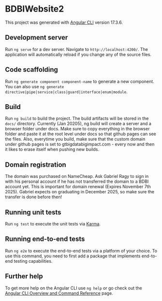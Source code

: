 # BDBIWebsite2

This project was generated with [Angular CLI](https://github.com/angular/angular-cli) version 17.3.6.

## Development server

Run `ng serve` for a dev server. Navigate to `http://localhost:4200/`. The application will automatically reload if you change any of the source files.

## Code scaffolding

Run `ng generate component component-name` to generate a new component. You can also use `ng generate directive|pipe|service|class|guard|interface|enum|module`.

## Build

Run `ng build` to build the project. The build artifacts will be stored in the `docs/` directory. Currently (Jan 20205), ng build will create a server and a browser folder under docs. Make sure to copy everything in the browser folder and paste it at the root level under docs so that github pages can see the files. Also, everytime you build, make sure that the custom domain under github pages is set to gtbigdatabigimpact.com - every now and then it likes to erase itself when pushing new builds. 
## Domain registration

The domain was purchased on NameCheap. Ask Gabriel Ragy to sign in with his personal account if he has not transferred the domain to a BDBI account yet. This is important for domain renewal (Expires November 7th 2025). Gabriel expects on graduating in December 2025, so make sure the transfer is done before then!

## Running unit tests

Run `ng test` to execute the unit tests via [Karma](https://karma-runner.github.io).

## Running end-to-end tests

Run `ng e2e` to execute the end-to-end tests via a platform of your choice. To use this command, you need to first add a package that implements end-to-end testing capabilities.

## Further help

To get more help on the Angular CLI use `ng help` or go check out the [Angular CLI Overview and Command Reference](https://angular.io/cli) page.
